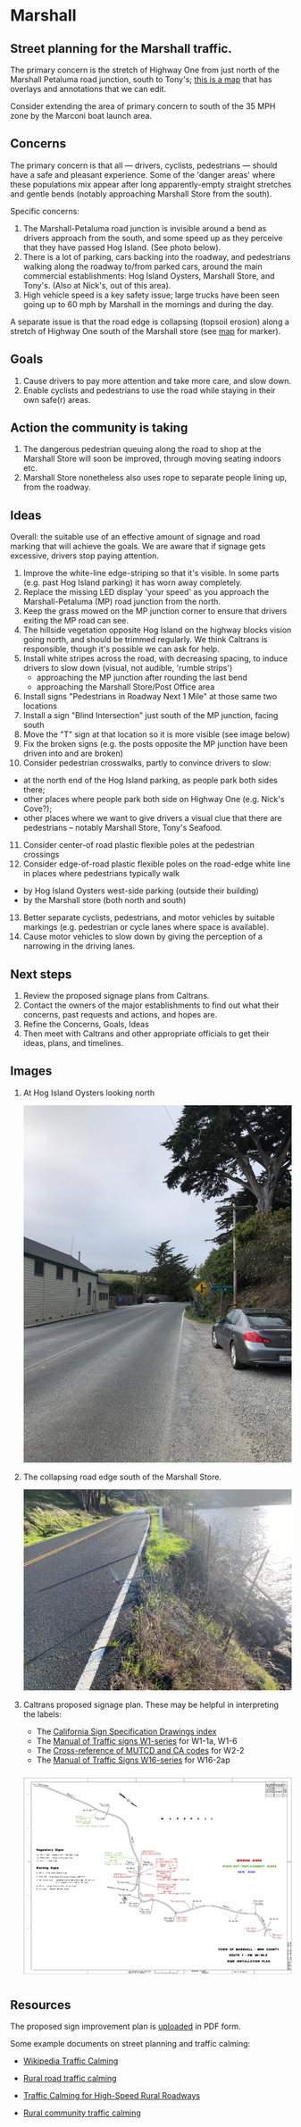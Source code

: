 # Marshall
## Street planning for the Marshall traffic.

The primary concern is the stretch of Highway One from just north of the Marshall Petaluma road junction, south to Tony's; [this is a map](http://umap.openstreetmap.fr/en/map/marshall-street-planning_607330 ) that has overlays and annotations that we can edit.

Consider extending the area of primary concern to south of the 35 MPH zone by the Marconi boat launch area.

## Concerns

The primary concern is that all — drivers, cyclists, pedestrians — should have a safe and pleasant experience. Some of the 'danger areas' where these populations mix appear after long apparently-empty straight stretches and gentle bends (notably approaching Marshall Store from the south).

Specific concerns:
1. The Marshall-Petaluma road junction is invisible around a bend as drivers approach from the south, and some speed up as they perceive that they have passed Hog Island. (See photo below).
2. There is a lot of parking, cars backing into the roadway, and pedestrians walking along the roadway to/from parked cars, around the main commercial establishments: Hog Island Oysters, Marshall Store, and Tony's. (Also at Nick's, out of this area).
4. High vehicle speed is a key safety issue; large trucks have been seen going up to 60 mph by Marshall in the mornings and during the day.

A separate issue is that the road edge is collapsing (topsoil erosion) along a stretch of Highway One south of the Marshall store (see [map](http://umap.openstreetmap.fr/en/map/marshall-street-planning_607330 ) for marker).

## Goals

1. Cause drivers to pay more attention and take more care, and slow down.
2. Enable cyclists and pedestrians to use the road while staying in their own safe(r) areas.

## Action the community is taking

1. The dangerous pedestrian queuing along the road to shop at the Marshall Store will soon be improved, through moving seating indoors etc.
2. Marshall Store nonetheless also uses rope to separate people lining up, from the roadway.

## Ideas

Overall: the suitable use of an effective amount of signage and road marking that will achieve the goals. We are aware that if signage gets excessive, drivers stop paying attention.

1. Improve the white-line edge-striping so that it's visible. In some parts (e.g. past Hog Island parking) it has worn away completely.
2. Replace the missing LED display 'your speed' as you approach the Marshall-Petaluma (MP) road junction from the north.
3. Keep the grass mowed on the MP junction corner to ensure that drivers exiting the MP road can see. 
4. The hillside vegetation opposite Hog Island on the highway blocks vision going north, and should be trimmed regularly.  We think Caltrans is responsible, though it's possible we can ask for help.
5. Install white stripes across the road, with decreasing spacing, to induce drivers to slow down (visual, not audible, 'rumble strips')
   * approaching the MP junction after rounding the last bend
   * approaching the Marshall Store/Post Office area
6. Install signs "Pedestrians in Roadway Next 1 Mile" at those same two locations
7. Install a sign "Blind Intersection" just south of the MP junction, facing south
8. Move the "T" sign at that location so it is more visible (see image below)
9. Fix the broken signs (e.g. the posts opposite the MP junction have been driven into and are broken)
10. Consider pedestrian crosswalks, partly to convince drivers to slow:
   * at the north end of the Hog Island parking, as people park both sides there;
   * other places where people park both side on Highway One (e.g. Nick's Cove?);
   * other places where we want to give drivers a visual clue that there are pedestrians – notably Marshall Store, Tony's Seafood.
11. Consider center-of road plastic flexible poles at the pedestrian crossings
12. Consider edge-of-road plastic flexible poles on the road-edge white line in places where pedestrians typically walk
   * by Hog Island Oysters west-side parking (outside their building)
   * by the Marshall store (both north and south)
13. Better separate cyclists, pedestrians, and motor vehicles by suitable markings (e.g. pedestrian or cycle lanes where space is available).
14. Cause motor vehicles to slow down by giving the perception of a narrowing in the driving lanes.

## Next steps

1. Review the proposed signage plans from Caltrans.
2. Contact the owners of the major establishments to find out what their concerns, past requests and actions, and hopes are.
3. Refine the Concerns, Goals, Ideas
4. Then meet with Caltrans and other appropriate officials to get their ideas, plans, and timelines.

## Images

1. At Hog Island Oysters looking north

   ![At Hog Island looking north](https://github.com/dwsinger/Marshall/blob/main/Hog_Island_looking_north.jpeg)
   
1. The collapsing road edge south of the Marshall Store.

   ![Collapsing road edge](https://github.com/dwsinger/Marshall/blob/main/image_50441985.jpeg)

1. Caltrans proposed signage plan. These may be helpful in interpreting the labels:
   * The [California Sign Specification Drawings index](https://dot.ca.gov/programs/safety-programs/sign-specs) 
   * The [Manual of Traffic signs W1-series](http://www.trafficsign.us/w1.html) for W1-1a, W1-6
   * The [Cross-reference of MUTCD and CA codes](https://dot.ca.gov/-/media/dot-media/programs/safety-programs/documents/signs/f0018708-2010crossref-warn-mutcd-a11y.pdf) for W2-2
   * The [Manual of Traffic Signs W16-series](http://www.trafficsign.us/w16.html) for W16-2ap

   ![Caltrans sign improvement plan](https://github.com/dwsinger/Marshall/blob/main/Proposed_Sign_Improvement_Plan.jpg)

## Resources

The proposed sign improvement plan is [uploaded](https://github.com/dwsinger/Marshall/blob/main/Proposed%20Sign%20Improvement%20Plan.pdf) in PDF form.

Some example documents on street planning and traffic calming:

* [Wikipedia Traffic Calming](https://en.wikipedia.org/wiki/Traffic_calming)

* [Rural road traffic calming](https://www.pavementsurfacecoatings.com/wp-content/uploads/2019/12/Documents/traffic-calming-rural-areas.pdf)

* [Traffic Calming for High-Speed Rural Roadways](https://www.lrrb.org/pdf/TRS0801.pdf)

* [Rural community traffic calming](https://www.ca-ilg.org/sites/main/files/file-attachments/fhwa_traffic_calming_on_main_roads_through_rural_communities.pdf)
